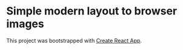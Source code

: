 # Simple modern layout to browser images

This project was bootstrapped with [Create React App](https://github.com/facebookincubator/create-react-app).


